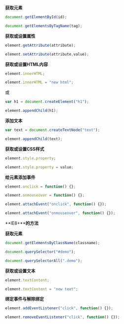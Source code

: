 **获取元素**

``` javascript
document.getElementById(id);

document.getElementsByTagName(tag);
```

 

**获取或设置属性**

``` javascript
element.getAttribute(attribute);

element.setAttribute(attribute,value);
```



**获取或设置****HTML****内容**

``` javascript
element.innerHTML;

element.innerHTML = "new html";
```

或

``` javascript
var h1 = document.createElement("h1");

element.appendChild(h1);
```

 

**添加文本**

``` javascript
var text = document.createTextNode("text");

element.appendChild(text);
```



**获取或设置CSS样式**

``` javascript
element.style.property;

element.style.property = value;
```



**给元素添加事件**

``` javascript
element.onclick = function() {};

element.onmouseover = function() {};

element.attachEvent("onclick", function() {});

element.attachEvent("onmouseover", function() {});
```



**IE8+****的方法**

 

**获取元素**

 ``` javascript
document.getElementsByClassName(classname);

document.querySelector("#demo");

document.querySelectorAll(".demo");
 ```



**获取或设置文本**

``` javascript
element.textContent;

element.textContent = "new text";
```



**绑定事件与解除绑定**

``` javascript
element.addEventListener("click", function() {});

element.removeEventListener("click", function() {});
```